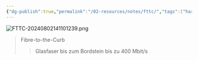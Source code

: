 ```yaml
---
{"dg-publish":true,"permalink":"/02-resources/notes/fttc/","tags":["hardware","netzwerk"],"noteIcon":"","updated":"2024-08-02T14:11:03.132+02:00"}
---
```


![FTTC-20240802141101239.png](/img/user/02%20-%20RESOURCES/Files/FTTC-20240802141101239.png)
>Fibre-to-the-Curb
>>Glasfaser bis zum Bordstein
>>bis zu 400 Mbit/s
